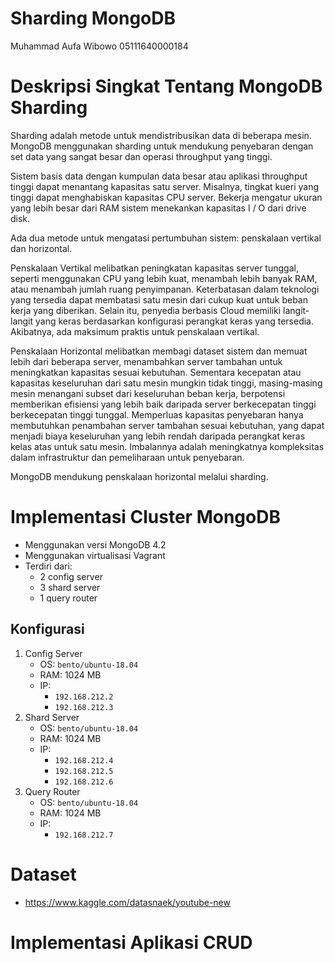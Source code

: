 # Sharding MongoDB
 
 Muhammad Aufa Wibowo 05111640000184

# Deskripsi Singkat Tentang MongoDB Sharding
Sharding adalah metode untuk mendistribusikan data di beberapa mesin. MongoDB menggunakan sharding untuk mendukung penyebaran dengan set data yang sangat besar dan operasi throughput yang tinggi.

Sistem basis data dengan kumpulan data besar atau aplikasi throughput tinggi dapat menantang kapasitas satu server. Misalnya, tingkat kueri yang tinggi dapat menghabiskan kapasitas CPU server. Bekerja mengatur ukuran yang lebih besar dari RAM sistem menekankan kapasitas I / O dari drive disk.

Ada dua metode untuk mengatasi pertumbuhan sistem: penskalaan vertikal dan horizontal.

Penskalaan Vertikal melibatkan peningkatan kapasitas server tunggal, seperti menggunakan CPU yang lebih kuat, menambah lebih banyak RAM, atau menambah jumlah ruang penyimpanan. Keterbatasan dalam teknologi yang tersedia dapat membatasi satu mesin dari cukup kuat untuk beban kerja yang diberikan. Selain itu, penyedia berbasis Cloud memiliki langit-langit yang keras berdasarkan konfigurasi perangkat keras yang tersedia. Akibatnya, ada maksimum praktis untuk penskalaan vertikal.

Penskalaan Horizontal melibatkan membagi dataset sistem dan memuat lebih dari beberapa server, menambahkan server tambahan untuk meningkatkan kapasitas sesuai kebutuhan. Sementara kecepatan atau kapasitas keseluruhan dari satu mesin mungkin tidak tinggi, masing-masing mesin menangani subset dari keseluruhan beban kerja, berpotensi memberikan efisiensi yang lebih baik daripada server berkecepatan tinggi berkecepatan tinggi tunggal. Memperluas kapasitas penyebaran hanya membutuhkan penambahan server tambahan sesuai kebutuhan, yang dapat menjadi biaya keseluruhan yang lebih rendah daripada perangkat keras kelas atas untuk satu mesin. Imbalannya adalah meningkatnya kompleksitas dalam infrastruktur dan pemeliharaan untuk penyebaran.

MongoDB mendukung penskalaan horizontal melalui sharding.

# Implementasi Cluster MongoDB
- Menggunakan versi MongoDB 4.2
- Menggunakan virtualisasi Vagrant
- Terdiri dari:
    - 2 config server
    - 3 shard server
    - 1 query router

## Konfigurasi
1. Config Server
   - OS: `bento/ubuntu-18.04`
   - RAM: 1024 MB
   - IP:
     -  `192.168.212.2`
     -  `192.168.212.3`
2. Shard Server
   - OS: `bento/ubuntu-18.04`
   - RAM: 1024 MB
   - IP:
     -  `192.168.212.4`
     -  `192.168.212.5`
     -  `192.168.212.6`
3. Query Router
   - OS: `bento/ubuntu-18.04`
   - RAM: 1024 MB
   - IP:
     -  `192.168.212.7`

# Dataset
- https://www.kaggle.com/datasnaek/youtube-new

# Implementasi Aplikasi CRUD


